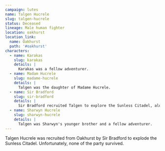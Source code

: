 ```yaml
---
campaign: lutes
name: Talgen Hucrele
slug: talgen-hucrele
status: Deceased
lineage: Male human fighter
location: oakhurst
location_link:
  name: Oakhurst
  path: '#oakhurst'
characters:
  - name: Karakas
    slug: karakas
    details: |
      Karakas was a fellow adventurer.
  - name: Madam Hucrele
    slug: madame-hucrele
    details: |
      Talgen was the daughter of Madame Hucrele.
  - name: Sir Bradford
    slug: sir-bradford
    details: |
      Sir Bradford recruited Talgen to explore the Sunless Citadel, along with his sister Sharwyn and the ranger Karakas.
  - name: Sharwyn Hucrele
    slug: sharwyn-hucrele
    details: |
      Talgen was Sharwyn's younger brother and a fellow adventurer.
---
```


Talgen Hucrele was recruited from Oakhurst by Sir Bradford to explode the Sunless Citadel. Unfortunately, none of the party survived.
